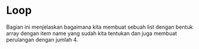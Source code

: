 # Loop

Bagian ini menjelaskan bagaimana kita membuat sebuah list dengan bentuk array dengan item name yang sudah kita tentukan dan juga membuat perulangan dengan jumlah 4.

